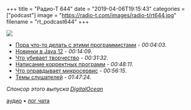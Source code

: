 +++
title = "Радио-Т 644"
date = "2019-04-06T19:15:43"
categories = ["podcast"]
image = "https://radio-t.com/images/radio-t/rt644.jpg"
filename = "rt_podcast644"
+++

![](https://radio-t.com/images/radio-t/rt644.jpg)

- [Пора что-то делать с этими программистами](https://www.washingtonpost.com/opinions/its-time-to-elevate-software-development-to-an-engineering-discipline/2019/04/05/4085c602-56f8-11e9-aa83-504f086bf5d6_story.html?noredirect=on) - *00:04:03*.
- [Новинки в Java 12](https://habr.com/ru/post/446590/) - *00:14:09*.
- [Что убивает творчество](https://medium.com/@duncanr/deadlines-are-killing-us-and-almost-everything-else-i-know-about-leadership-7032a5fb12ac) - *00:31:32*.
- [Написание корректных программ](http://nonullpointers.com/posts/2019-03-27-correctness-the-paradigm-for-sustainable-software-development.html) - *00:48:11*.
- [Что оправдывает микросервис](https://content.pivotal.io/blog/should-that-be-a-microservice-keep-these-six-factors-in-mind) - *00:56:15*.
- [Темы слушателей](https://radio-t.com/p/2019/04/02/prep-644/) - *01:47:24*.

*Спонсор этого выпуска [DigitalOcean](https://www.digitalocean.com)*


[аудио](https://cdn.radio-t.com/rt_podcast644.mp3) • [лог чата](http://chat.radio-t.com/logs/radio-t-644.html)
<audio src="https://cdn.radio-t.com/rt_podcast644.mp3" preload="none"></audio>
